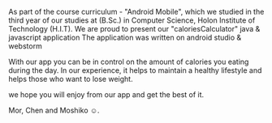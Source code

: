 As part of the course curriculum - "Android Mobile", which we studied in the third year of our studies at (B.Sc.) in Computer Science, Holon Institute of Technology (H.I.T). We are proud to present our "caloriesCalculator" java & javascript  application 
The application was written on android studio & webstorm 

With our app you can be in control on the amount of calories you eating during the day. In our experience, it helps to maintain a healthy lifestyle and helps those who want to lose weight.

we hope you will enjoy from our app and get the best of it.


Mor, Chen and Moshiko ☺.
